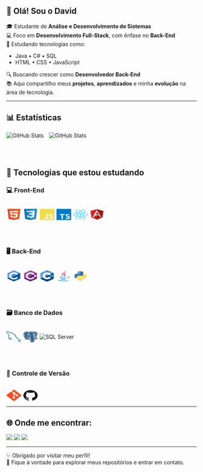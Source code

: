 ## 👋 Olá! Sou o David

🎓 Estudante de **Análise e Desenvolvimento de Sistemas**  
💻 Foco em **Desenvolvimento Full-Stack**, com ênfase no **Back-End**  
🚀 Estudando tecnologias como:
- Java • C# • SQL  
- HTML • CSS • JavaScript  

🔍 Buscando crescer como **Desenvolvedor Back-End**  
📚 Aqui compartilho meus **projetos**, **aprendizados** e minha **evolução** na área de tecnologia.

---

## 📊 Estatísticas

<div style="display: inline-block; padding-right: 10px;">
  <img 
    alt="GitHub Stats" 
    height="200" 
    src="https://github-readme-stats.vercel.app/api?username=davidalss&show_icons=true&theme=tokyonight&include_all_commits=true&locale=pt-br" 
  />
</div>

<div style="display: inline-block;">
  <img 
    alt="GitHub Stats" 
    height="200" 
    src="https://github-readme-stats.vercel.app/api/top-langs/?username=davidalss&theme=tokyonight&layout=compact&custom_title=Tecnologias&langs_count=9" 
  />
</div>

<br><br>

## 🚀 Tecnologias que estou estudando

### 💻 **Front-End**
<div style="display: inline_block"><br>
  <img align="center" alt="HTML" height="30" width="40" src="https://raw.githubusercontent.com/devicons/devicon/master/icons/html5/html5-original.svg">
  <img align="center" alt="CSS" height="30" width="40" src="https://raw.githubusercontent.com/devicons/devicon/master/icons/css3/css3-original.svg">
  <img align="center" alt="JavaScript" height="30" width="40" src="https://raw.githubusercontent.com/devicons/devicon/master/icons/javascript/javascript-plain.svg">
  <img align="center" alt="TypeScript" height="30" width="40" src="https://raw.githubusercontent.com/devicons/devicon/master/icons/typescript/typescript-plain.svg">
  <img align="center" alt="React" height="30" width="40" src="https://raw.githubusercontent.com/devicons/devicon/master/icons/react/react-original.svg">
  <img align="center" alt="Angular" height="30" width="40" src="https://raw.githubusercontent.com/devicons/devicon/master/icons/angularjs/angularjs-original.svg">
</div>

<br><br>

### 🖥️ **Back-End**
<div style="display: inline_block"><br>
  <img align="center" alt="C" height="30" width="40" src="https://raw.githubusercontent.com/devicons/devicon/master/icons/c/c-original.svg">
  <img align="center" alt="C#" height="30" width="40" src="https://raw.githubusercontent.com/devicons/devicon/master/icons/csharp/csharp-original.svg">
  <img align="center" alt="C++" height="30" width="40" src="https://raw.githubusercontent.com/devicons/devicon/master/icons/cplusplus/cplusplus-original.svg">
  <img align="center" alt="Java" height="30" width="40" src="https://raw.githubusercontent.com/devicons/devicon/master/icons/java/java-original.svg">
  <img align="center" alt="Python" height="30" width="40" src="https://raw.githubusercontent.com/devicons/devicon/master/icons/python/python-original.svg">
</div>

<br><br>

### 🗃️ **Banco de Dados**
<div style="display: inline_block"><br>
  <img align="center" alt="MySQL" height="30" width="40" src="https://raw.githubusercontent.com/devicons/devicon/master/icons/mysql/mysql-original.svg">
  <img align="center" alt="PostgreSQL" height="30" width="40" src="https://raw.githubusercontent.com/devicons/devicon/master/icons/postgresql/postgresql-original.svg">
  <img align="center" alt="SQL Server" height="30" width="40" src="https://img.icons8.com/color/48/microsoft-sql-server.png" />
</div>

<br><br>

### 🔧 **Controle de Versão**
<div style="display: inline_block"><br>
  <img align="center" alt="Git" height="30" width="40" src="https://raw.githubusercontent.com/devicons/devicon/master/icons/git/git-original.svg">
  <img align="center" alt="GitHub" height="30" width="40" src="https://raw.githubusercontent.com/devicons/devicon/master/icons/github/github-original.svg">
</div>

---

## 🌐 Onde me encontrar:

<div> 
  <a href="https://www.twitch.tv/Alss_041" target="_blank"><img src="https://img.shields.io/badge/Twitch-9146FF?style=for-the-badge&logo=twitch&logoColor=white" target="_blank"></a>
  <a href = "mailto:davidalss041@gmail.com"><img src="https://img.shields.io/badge/-Gmail-%23333?style=for-the-badge&logo=gmail&logoColor=white" target="_blank"></a>
  <a href="https://www.linkedin.com/in/davidalss" target="_blank"><img src="https://img.shields.io/badge/-LinkedIn-%230077B5?style=for-the-badge&logo=linkedin&logoColor=white" target="_blank"></a> 
</div>

---

✨ Obrigado por visitar meu perfil!  
📌 Fique à vontade para explorar meus repositórios e entrar em contato.  
